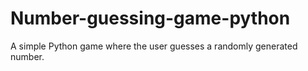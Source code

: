 # Number-guessing-game-python
A simple Python game where the user guesses a randomly generated number.
